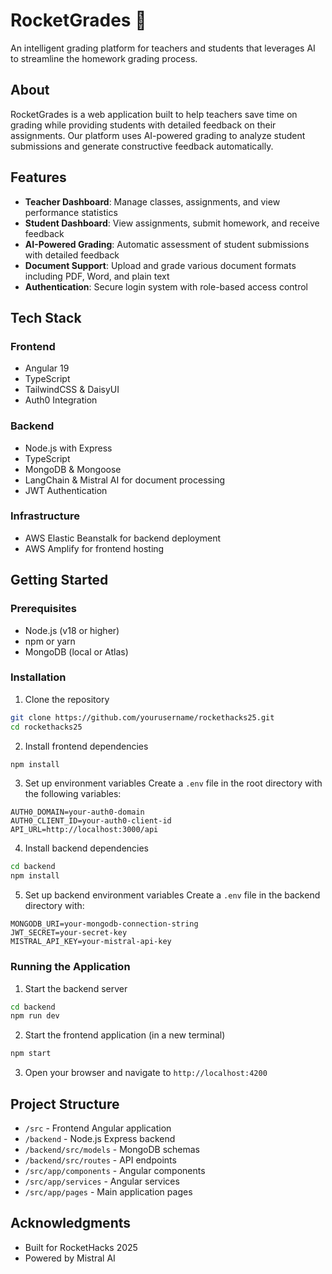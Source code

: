 # RocketGrades 🚀

An intelligent grading platform for teachers and students that leverages AI to streamline the homework grading process.

## About

RocketGrades is a web application built to help teachers save time on grading while providing students with detailed feedback on their assignments. Our platform uses AI-powered grading to analyze student submissions and generate constructive feedback automatically.

## Features

- **Teacher Dashboard**: Manage classes, assignments, and view performance statistics
- **Student Dashboard**: View assignments, submit homework, and receive feedback
- **AI-Powered Grading**: Automatic assessment of student submissions with detailed feedback
- **Document Support**: Upload and grade various document formats including PDF, Word, and plain text
- **Authentication**: Secure login system with role-based access control

## Tech Stack

### Frontend
- Angular 19
- TypeScript
- TailwindCSS & DaisyUI
- Auth0 Integration

### Backend
- Node.js with Express
- TypeScript
- MongoDB & Mongoose
- LangChain & Mistral AI for document processing
- JWT Authentication

### Infrastructure
- AWS Elastic Beanstalk for backend deployment
- AWS Amplify for frontend hosting

## Getting Started

### Prerequisites
- Node.js (v18 or higher)
- npm or yarn
- MongoDB (local or Atlas)

### Installation

1. Clone the repository
```bash
git clone https://github.com/yourusername/rockethacks25.git
cd rockethacks25
```

2. Install frontend dependencies
```bash
npm install
```

3. Set up environment variables
Create a `.env` file in the root directory with the following variables:
```
AUTH0_DOMAIN=your-auth0-domain
AUTH0_CLIENT_ID=your-auth0-client-id
API_URL=http://localhost:3000/api
```

4. Install backend dependencies
```bash
cd backend
npm install
```

5. Set up backend environment variables
Create a `.env` file in the backend directory with:
```
MONGODB_URI=your-mongodb-connection-string
JWT_SECRET=your-secret-key
MISTRAL_API_KEY=your-mistral-api-key
```

### Running the Application

1. Start the backend server
```bash
cd backend
npm run dev
```

2. Start the frontend application (in a new terminal)
```bash
npm start
```

3. Open your browser and navigate to `http://localhost:4200`

## Project Structure

- `/src` - Frontend Angular application
- `/backend` - Node.js Express backend
- `/backend/src/models` - MongoDB schemas
- `/backend/src/routes` - API endpoints
- `/src/app/components` - Angular components
- `/src/app/services` - Angular services
- `/src/app/pages` - Main application pages



## Acknowledgments

- Built for RocketHacks 2025
- Powered by Mistral AI
